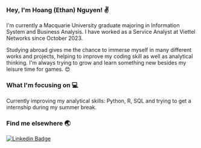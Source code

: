 ### Hey, I'm Hoang (Ethan) Nguyen! :v: 

I'm currently a Macquarie University graduate majoring in Information System and Business Analysis. I have worked as a Service Analyst at Viettel Networks since October 2023.

Studying abroad gives me the chance to immerse myself in many different works and projects, helping to improve my coding skill as well as analytical thinking. I'm always trying to grow and learn something new besides my leisure time for games. :heart_eyes:

### What I'm focusing on :computer:

Currently improving my analytical skills: Python, R, SQL and trying to get a internship during my summer break. 

### Find me elsewhere :earth_asia:

[![Linkedin Badge](https://img.shields.io/badge/-LinkedIn-blue?style=flat-square&logo=Linkedin&logoColor=white&link=https://www.linkedin.com/in/harshkumarkhatri/)](https://www.linkedin.com/in/ethannguyen-au/)
